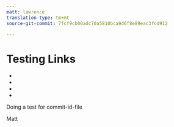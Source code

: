 ```yaml
---
matt: lawrence
translation-type: tm+mt
source-git-commit: 7fcf9cb00adc70a5810bca9d6f8e89eac3fcd912

---
```


# Testing Links

* [](acro.pdf)
* [](matt/Publish_Workflow.pdf)
* [](image.png)
* [](archive.zip)

Doing a test for commit-id-file

Matt
